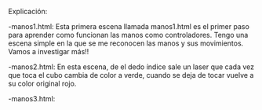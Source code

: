 Explicación:  

-manos1.html: Esta primera escena llamada manos1.html es el primer paso para aprender como funcionan las manos como controladores. Tengo una escena simple en la que se me reconocen las manos y sus movimientos. Vamos a investigar más!!

-manos2.html: En esta escena, de el dedo índice sale un laser que cada vez que toca el cubo cambia de color a verde, cuando se deja de tocar vuelve a su color original rojo.

-manos3.html: 
